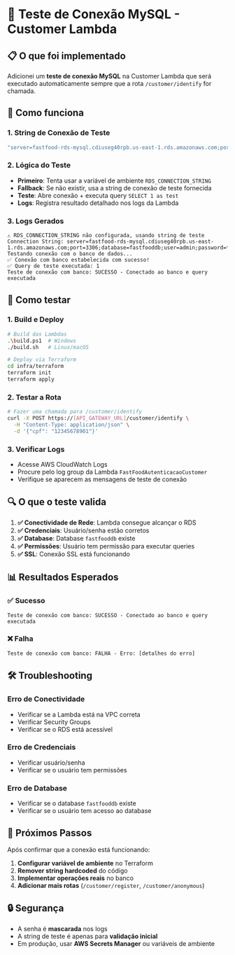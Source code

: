 # 🧪 Teste de Conexão MySQL - Customer Lambda

## 📋 O que foi implementado

Adicionei um **teste de conexão MySQL** na Customer Lambda que será executado automaticamente sempre que a rota `/customer/identify` for chamada.

## 🔧 Como funciona

### 1. String de Conexão de Teste
```csharp
"server=fastfood-rds-mysql.cdiuseg40rpb.us-east-1.rds.amazonaws.com;port=3306;database=fastfooddb;user=admin;password=admin123;SslMode=Preferred"
```

### 2. Lógica do Teste
- **Primeiro**: Tenta usar a variável de ambiente `RDS_CONNECTION_STRING`
- **Fallback**: Se não existir, usa a string de conexão de teste fornecida
- **Teste**: Abre conexão + executa query `SELECT 1 as test`
- **Logs**: Registra resultado detalhado nos logs da Lambda

### 3. Logs Gerados
```
⚠️ RDS_CONNECTION_STRING não configurada, usando string de teste
Connection String: server=fastfood-rds-mysql.cdiuseg40rpb.us-east-1.rds.amazonaws.com;port=3306;database=fastfooddb;user=admin;password=***
Testando conexão com o banco de dados...
✅ Conexão com banco estabelecida com sucesso!
✅ Query de teste executada: 1
Teste de conexão com banco: SUCESSO - Conectado ao banco e query executada
```

## 🚀 Como testar

### 1. Build e Deploy
```bash
# Build das Lambdas
.\build.ps1  # Windows
./build.sh   # Linux/macOS

# Deploy via Terraform
cd infra/terraform
terraform init
terraform apply
```

### 2. Testar a Rota
```bash
# Fazer uma chamada para /customer/identify
curl -X POST https://[API_GATEWAY_URL]/customer/identify \
  -H "Content-Type: application/json" \
  -d '{"cpf": "12345678901"}'
```

### 3. Verificar Logs
- Acesse AWS CloudWatch Logs
- Procure pelo log group da Lambda `FastFoodAutenticacaoCustomer`
- Verifique se aparecem as mensagens de teste de conexão

## 🔍 O que o teste valida

1. **✅ Conectividade de Rede**: Lambda consegue alcançar o RDS
2. **✅ Credenciais**: Usuário/senha estão corretos
3. **✅ Database**: Database `fastfooddb` existe
4. **✅ Permissões**: Usuário tem permissão para executar queries
5. **✅ SSL**: Conexão SSL está funcionando

## 📊 Resultados Esperados

### ✅ Sucesso
```
Teste de conexão com banco: SUCESSO - Conectado ao banco e query executada
```

### ❌ Falha
```
Teste de conexão com banco: FALHA - Erro: [detalhes do erro]
```

## 🛠️ Troubleshooting

### Erro de Conectividade
- Verificar se a Lambda está na VPC correta
- Verificar Security Groups
- Verificar se o RDS está acessível

### Erro de Credenciais
- Verificar usuário/senha
- Verificar se o usuário tem permissões

### Erro de Database
- Verificar se o database `fastfooddb` existe
- Verificar se o usuário tem acesso ao database

## 📝 Próximos Passos

Após confirmar que a conexão está funcionando:

1. **Configurar variável de ambiente** no Terraform
2. **Remover string hardcoded** do código
3. **Implementar operações reais** no banco
4. **Adicionar mais rotas** (`/customer/register`, `/customer/anonymous`)

## 🔒 Segurança

- A senha é **mascarada** nos logs
- A string de teste é apenas para **validação inicial**
- Em produção, usar **AWS Secrets Manager** ou variáveis de ambiente
